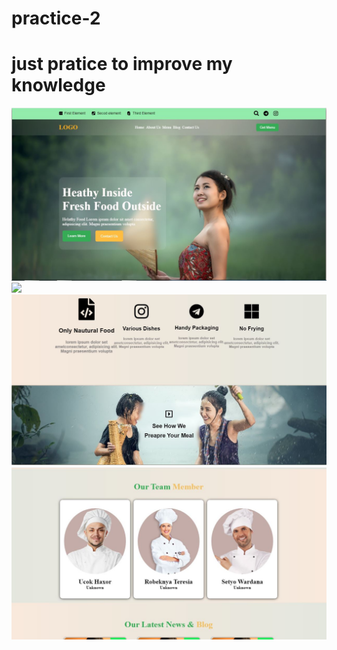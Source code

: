 # practice-2
# just pratice to improve my knowledge
<img src="result1.JPG">
<img src="resul2.JPG">
<img src="result3.JPG">
<img src="result4.JPG">

